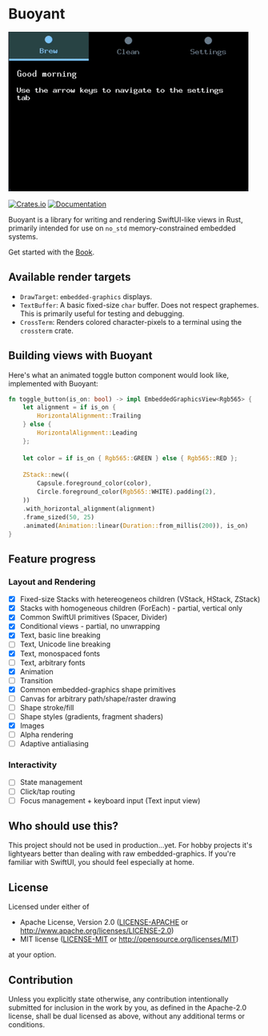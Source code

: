 # Buoyant

![Partially working espresso machine UI](docs/images/coffeee-example.gif)

[![Crates.io](https://img.shields.io/crates/v/buoyant.svg)](https://crates.io/crates/buoyant)
[![Documentation](https://docs.rs/buoyant/badge.svg)](https://docs.rs/buoyant/)

Buoyant is a library for writing and rendering SwiftUI-like views in Rust,
primarily intended for use on `no_std` memory-constrained embedded systems.

Get started with the [Book](https://riley-williams.github.io/buoyant/).

## Available render targets

- `DrawTarget`: `embedded-graphics` displays.
- `TextBuffer`: A basic fixed-size `char` buffer. Does not respect graphemes.
  This is primarily useful for testing and debugging.
- `CrossTerm`: Renders colored character-pixels to a terminal using
  the `crossterm` crate.

## Building views with Buoyant

Here's what an animated toggle button component would look like, implemented with Buoyant:

```rust
fn toggle_button(is_on: bool) -> impl EmbeddedGraphicsView<Rgb565> {
    let alignment = if is_on {
        HorizontalAlignment::Trailing
    } else {
        HorizontalAlignment::Leading
    };

    let color = if is_on { Rgb565::GREEN } else { Rgb565::RED };

    ZStack::new((
        Capsule.foreground_color(color),
        Circle.foreground_color(Rgb565::WHITE).padding(2),
    ))
    .with_horizontal_alignment(alignment)
    .frame_sized(50, 25)
    .animated(Animation::linear(Duration::from_millis(200)), is_on)
}
```

## Feature progress

### Layout and Rendering

- [x] Fixed-size Stacks with hetereogeneos children (VStack, HStack, ZStack)
- [x] Stacks with homogeneous children (ForEach) - partial, vertical only
- [x] Common SwiftUI primitives (Spacer, Divider)
- [x] Conditional views - partial, no unwrapping
- [x] Text, basic line breaking
- [ ] Text, Unicode line breaking
- [x] Text, monospaced fonts
- [ ] Text, arbitrary fonts
- [x] Animation
- [ ] Transition
- [x] Common embedded-graphics shape primitives
- [ ] Canvas for arbitrary path/shape/raster drawing
- [ ] Shape stroke/fill
- [ ] Shape styles (gradients, fragment shaders)
- [x] Images
- [ ] Alpha rendering
- [ ] Adaptive antialiasing

### Interactivity

- [ ] State management
- [ ] Click/tap routing
- [ ] Focus management + keyboard input (Text input view)

## Who should use this?

This project should not be used in production...yet. For hobby projects it's
lightyears better than dealing with raw embedded-graphics. If you're familiar
with SwiftUI, you should feel especially at home.

## License

Licensed under either of

- Apache License, Version 2.0
  ([LICENSE-APACHE](LICENSE-APACHE) or <http://www.apache.org/licenses/LICENSE-2.0>)
- MIT license
  ([LICENSE-MIT](LICENSE-MIT) or <http://opensource.org/licenses/MIT>)

at your option.

## Contribution

Unless you explicitly state otherwise, any contribution intentionally submitted
for inclusion in the work by you, as defined in the Apache-2.0 license, shall be
dual licensed as above, without any additional terms or conditions.
